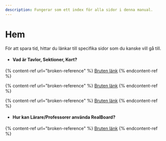 ```yaml
---
description: Fungerar som ett index för alla sidor i denna manual.
---
```


# Hem

För att spara tid, hittar du länkar till specifika sidor som du kanske vill gå till.

* #### Vad är Tavlor, Sektioner, Kort?

{% content-ref url="broken-reference" %}
[Bruten länk](broken-reference)
{% endcontent-ref %}

{% content-ref url="broken-reference" %}
[Bruten länk](broken-reference)
{% endcontent-ref %}

{% content-ref url="broken-reference" %}
[Bruten länk](broken-reference)
{% endcontent-ref %}

* #### Hur kan Lärare/Professorer använda RealBoard?

{% content-ref url="broken-reference" %}
[Bruten länk](broken-reference)
{% endcontent-ref %}
